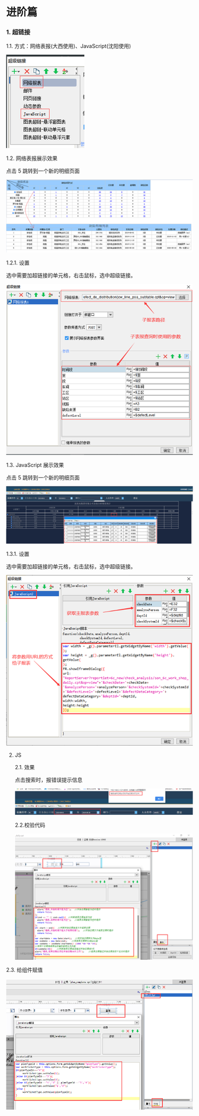 # 进阶篇

### 1. 超链接

1.1. 方式：网络表报(大西使用)、JavaScript(沈阳使用)

![1590549449018](./typora-user-images/1590549449018.png)

1.2. 网络表报展示效果

点击 5 跳转到一个新的明细页面

![1590548178788](./typora-user-images/1590548178788.png)

1.2.1. 设置

选中需要加超链接的单元格，右击鼠标，选中超级链接。

![1590548438685](./typora-user-images/1590548438685.png)

1.3. JavaScript 展示效果

点击 5 跳转到一个新的明细页面

![1590549901421](./typora-user-images/1590549901421.png)

1.3.1. 设置

选中需要加超链接的单元格，右击鼠标，选中超级链接。

![1590550073728](./typora-user-images/1590550073728.png)

2. JS

   2.1. 效果

   点击搜索时，报错误提示信息

   ![1590550204441](./typora-user-images/1590550204441.png)

   2.2.校验代码

   ![1590550303625](./typora-user-images/1590550303625.png)

2.3. 给组件赋值

![1590550468296](./typora-user-images/1590550468296.png)
